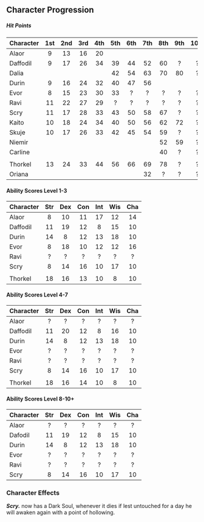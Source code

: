 ## Character Progression

##### Hit Points
| Character | 1st | 2nd | 3rd | 4th | 5th | 6th | 7th | 8th | 9th | 10th |
|:----------|:---:|:---:|:---:|:---:|:---:|:---:|:---:|:---:|:---:|:----:|
| Alaor     | 9   | 13  | 16  | 20  |     |     |     |     |     |      |
| Daffodil  | 9   | 17  | 26  | 34  | 39  | 44  | 52  | 60  |  ?  |  ?   |
| Dalia     |     |     |     |     | 42  | 54  | 63  | 70  | 80  |  ?   |
| Durin     | 9   | 16  | 24  | 32  | 40  | 47  | 56  |     |     |      |
| Evor      | 8   | 15  | 23  | 30  | 33  |  ?  |  ?  |  ?  |  ?  |  ?   |
| Ravi      | 11  | 22  | 27  | 29  |  ?  |  ?  |  ?  |  ?  |  ?  |  ?   |
| Scry      | 11  | 17  | 28  | 33  | 43  | 50  | 58  | 67  |  ?  |  ?   |
| Kaito     | 10  | 18  | 24  | 34  | 40  | 50  | 56  | 62  | 72  |  ?   |
| Skuje     | 10  | 17  | 26  | 33  | 42  | 45  | 54  | 59  |  ?  |  ?   |
| Niemir    |     |     |     |     |     |     |     | 52  | 59  |  ?   |
| Carline   |     |     |     |     |     |     |     | 40  |  ?  |  ?   |
|           |     |     |     |     |     |     |     |     |     |      |
| Thorkel   | 13  | 24  | 33  | 44  | 56  | 66  | 69  | 78  |  ?  |  ?   |
| Oriana    |     |     |     |     |     |     | 32  |  ?  |  ?  |  ?   |


#### Ability Scores Level 1-3
| Character | Str | Dex | Con | Int | Wis | Cha |
|:----------|:---:|:---:|:---:|:---:|:---:|:---:|
| Alaor     |  8  | 10  | 11  | 17  | 12  | 14  |
| Daffodil  | 11  | 19  | 12  | 8   | 15  | 10  |
| Durin     | 14  |  8  | 12  | 13  | 18  | 10  |
| Evor      |  8  | 18  | 10  | 12  | 12  | 16  |
| Ravi      |  ?  |  ?  |  ?  |  ?  |  ?  |  ?  |
| Scry      |  8  | 14  | 16  | 10  | 17  | 10  |
|           |     |     |     |     |     |     |
| Thorkel   |  18 | 16  | 13  | 10  |  8  | 10  |


#### Ability Scores Level 4-7
| Character | Str | Dex | Con | Int | Wis | Cha |
|:----------|:---:|:---:|:---:|:---:|:---:|:---:|
| Alaor     |  ?  |  ?  |  ?  |  ?  |  ?  |  ?  |
| Daffodil  | 11  | 20  | 12  | 8   | 16  | 10  |
| Durin     | 14  |  8  | 12  | 13  | 18  | 10  |
| Evor      |  ?  |  ?  |  ?  |  ?  |  ?  |  ?  |
| Ravi      |  ?  |  ?  |  ?  |  ?  |  ?  |  ?  |
| Scry      | 8   | 14  | 16  | 10  | 17  | 10  |
|           |     |     |     |     |     |     |
| Thorkel   |  18 | 16  | 14  | 10  |  8  | 10  |


#### Ability Scores Level 8-10+
| Character | Str | Dex | Con | Int | Wis | Cha |
|:----------|:---:|:---:|:---:|:---:|:---:|:---:|
| Alaor     |  ?  |  ?  |  ?  |  ?  |  ?  |  ?  |
| Dafodil   | 11  | 19  | 12  | 8   | 15  | 10  |
| Durin     | 14  |  8  | 12  | 13  | 18  | 10  |
| Evor      |  ?  |  ?  |  ?  |  ?  |  ?  |  ?  |
| Ravi      |  ?  |  ?  |  ?  |  ?  |  ?  |  ?  |
| Scry      | 8   | 14  | 16  | 10  | 17  | 10  |


### Character Effects

***Scry.*** now has a Dark Soul, whenever it dies if lest untouched for a day he will awaken again with a point of hollowing.